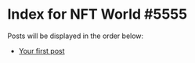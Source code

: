 # Index for NFT World #5555
Posts will be displayed in the order below:

- [Your first post](./001-first.md)

